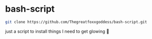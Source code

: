 # bash-script

```bash 
git clone https://github.com/Thegreatfoxxgoddess/bash-script.git
```
just a script to install things I need to get glowing 🙂
